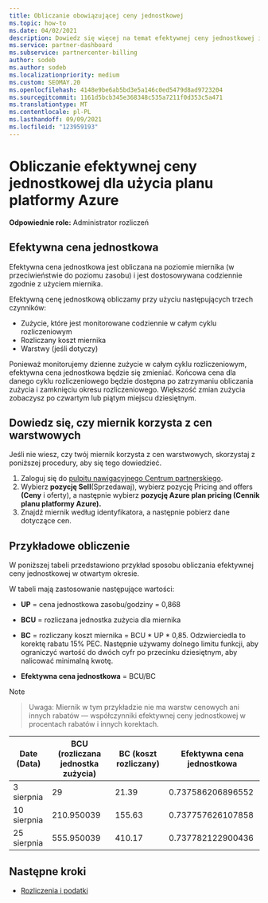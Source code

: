 ```yaml
---
title: Obliczanie obowiązującej ceny jednostkowej
ms.topic: how-to
ms.date: 04/02/2021
description: Dowiedz się więcej na temat efektywnej ceny jednostkowej i sposobu jej obliczania. Ten artykuł zawiera również przykładowe obliczenia.
ms.service: partner-dashboard
ms.subservice: partnercenter-billing
author: sodeb
ms.author: sodeb
ms.localizationpriority: medium
ms.custom: SEOMAY.20
ms.openlocfilehash: 4148e9be6ab5bd3e5a146c0ed5479d8ad9723204
ms.sourcegitcommit: 1161d5bcb345e368348c535a7211f0d353c5a471
ms.translationtype: MT
ms.contentlocale: pl-PL
ms.lasthandoff: 09/09/2021
ms.locfileid: "123959193"
---
```

# <a name="effective-unit-price-calculation-for-azure-plan-consumption"></a>Obliczanie efektywnej ceny jednostkowej dla użycia planu platformy Azure

**Odpowiednie role:** Administrator rozliczeń

## <a name="the-effective-unit-price"></a>Efektywna cena jednostkowa

Efektywna cena jednostkowa jest obliczana na poziomie miernika (w przeciwieństwie do poziomu zasobu) i jest dostosowywana codziennie zgodnie z użyciem miernika.

Efektywną cenę jednostkową obliczamy przy użyciu następujących trzech czynników:

- Zużycie, które jest monitorowane codziennie w całym cyklu rozliczeniowym
- Rozliczany koszt miernika
- Warstwy (jeśli dotyczy)

Ponieważ monitorujemy dzienne zużycie w całym cyklu rozliczeniowym, efektywna cena jednostkowa będzie się zmieniać. Końcowa cena dla danego cyklu rozliczeniowego będzie dostępna po zatrzymaniu obliczania zużycia i zamknięciu okresu rozliczeniowego. Większość zmian zużycia zobaczysz po czwartym lub piątym miejscu dziesiętnym.

## <a name="find-out-whether-your-meter-uses-tiered-pricing"></a>Dowiedz się, czy miernik korzysta z cen warstwowych

Jeśli nie wiesz, czy twój miernik korzysta z cen warstwowych, skorzystaj z poniższej procedury, aby się tego dowiedzieć. 

1. Zaloguj się do [pulpitu nawigacyjnego Centrum partnerskiego](https://partner.microsoft.com/dashboard/).
2. Wybierz **pozycję Sell**(Sprzedawaj), wybierz pozycję Pricing and offers **(Ceny** i oferty), a następnie wybierz **pozycję Azure plan pricing (Cennik planu platformy Azure).**
3. Znajdź miernik według identyfikatora, a następnie pobierz dane dotyczące cen. 

## <a name="sample-calculation"></a>Przykładowe obliczenie

W poniższej tabeli przedstawiono przykład sposobu obliczania efektywnej ceny jednostkowej w otwartym okresie.

W tabeli mają zastosowanie następujące wartości: 

- **UP** = cena jednostkowa zasobu/godziny = 0,868

- **BCU** = rozliczana jednostka zużycia dla miernika

- **BC** = rozliczany koszt miernika = BCU * UP * 0,85. Odzwierciedla to korektę rabatu 15% PEC. Następnie używamy dolnego limitu funkcji, aby ograniczyć wartość do dwóch cyfr po przecinku dziesiętnym, aby nalicować minimalną kwotę. 

- **Efektywna cena jednostkowa** = BCU/BC

>[!NOTE]

>Uwaga: Miernik w tym przykładzie nie ma warstw cenowych ani innych rabatów — współczynniki efektywnej ceny jednostkowej w procentach rabatów i innych korektach.


| Date (Data) | BCU (rozliczana jednostka zużycia) | BC (koszt rozliczany) | Efektywna cena jednostkowa |
| ------ | ----------- | ----------- | ----------- |  
| 3 sierpnia | 29 | 21.39 | 0.737586206896552 |
| 10 sierpnia | 210.950039 | 155.63 | 0.737757626107858 |
| 25 sierpnia | 555.950039 | 410.17 | 0.737782122900436 |

## <a name="next-steps"></a>Następne kroki

- [Rozliczenia i podatki](billing.md)
